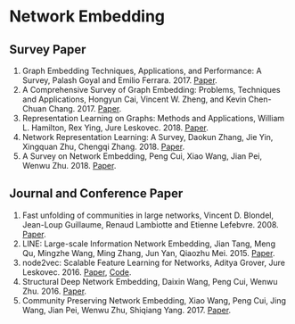 # Network Embedding


## Survey Paper

1. Graph Embedding Techniques, Applications, and Performance: A Survey, Palash Goyal and Emilio Ferrara. 2017. [Paper](https://arxiv.org/pdf/1705.02801.pdf).
2. A Comprehensive Survey of Graph Embedding: Problems, Techniques and Applications, Hongyun Cai, Vincent W. Zheng, and Kevin Chen-Chuan Chang. 2017. [Paper](https://arxiv.org/pdf/1709.07604.pdf).
3. Representation Learning on Graphs: Methods and Applications, William L. Hamilton, Rex Ying, Jure Leskovec. 2018. [Paper](https://arxiv.org/pdf/1709.05584.pdf).
4. Network Representation Learning: A Survey, Daokun Zhang, Jie Yin, Xingquan Zhu, Chengqi Zhang. 2018. [Paper](https://arxiv.org/pdf/1801.05852.pdf).
5. A Survey on Network Embedding, Peng Cui, Xiao Wang, Jian Pei, Wenwu Zhu. 2018. [Paper](https://arxiv.org/pdf/1711.08752.pdf).


## Journal and Conference Paper

1. Fast unfolding of communities in large networks, Vincent D. Blondel, Jean-Loup Guillaume, Renaud Lambiotte and Etienne Lefebvre. 2008. [Paper](https://arxiv.org/pdf/0803.0476.pdf).
2. LINE: Large-scale Information Network Embedding, Jian Tang, Meng Qu, Mingzhe Wang, Ming Zhang, Jun Yan, Qiaozhu Mei. 2015. [Paper](https://arxiv.org/pdf/1503.03578.pdf).
3. node2vec: Scalable Feature Learning for Networks, Aditya Grover, Jure Leskovec. 2016. [Paper](https://arxiv.org/pdf/1607.00653.pdf), [Code](https://github.com/aditya-grover/node2vec).
4. Structural Deep Network Embedding, Daixin Wang, Peng Cui, Wenwu Zhu. 2016. [Paper](https://www.kdd.org/kdd2016/papers/files/rfp0191-wangAemb.pdf).
5. Community Preserving Network Embedding, Xiao Wang, Peng Cui, Jing Wang, Jian Pei, Wenwu Zhu, Shiqiang Yang. 2017. [Paper](http://www.aaai.org/ocs/index.php/AAAI/AAAI17/paper/download/14589/13763).